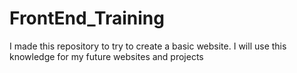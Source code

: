 # FrontEnd_Training
I made this repository to try to create a basic website. I will use this knowledge for my future websites and projects
